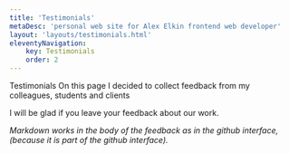 ```yaml
---
title: 'Testimonials'
metaDesc: 'personal web site for Alex Elkin frontend web developer'
layout: 'layouts/testimonials.html'
eleventyNavigation:
    key: Testimonials
    order: 2
---
```


Testimonials
On this page I decided to collect feedback from my colleagues, students and clients

I will be glad if you leave your feedback about our work.

_Markdown works in the body of the feedback as in the github interface, (because it is part of the github interface)._
